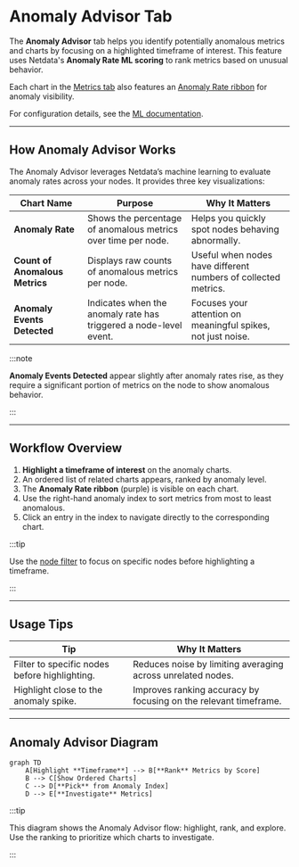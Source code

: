 # Anomaly Advisor Tab

The **Anomaly Advisor** tab helps you identify potentially anomalous metrics and charts by focusing on a highlighted timeframe of interest. This feature uses Netdata's **Anomaly Rate ML scoring** to rank metrics based on unusual behavior.

Each chart in the [Metrics tab](/docs/dashboards-and-charts/metrics-tab-and-single-node-tabs.md) also features an [Anomaly Rate ribbon](/docs/dashboards-and-charts/netdata-charts.md#anomaly-rate-ribbon) for anomaly visibility.

For configuration details, see the [ML documentation](/src/ml/README.md).

---

## How Anomaly Advisor Works

The Anomaly Advisor leverages Netdata’s machine learning to evaluate anomaly rates across your nodes. It provides three key visualizations:

| Chart Name                     | Purpose                                                           | Why It Matters                                                 |
|--------------------------------|-------------------------------------------------------------------|----------------------------------------------------------------|
| **Anomaly Rate**               | Shows the percentage of anomalous metrics over time per node.     | Helps you quickly spot nodes behaving abnormally.              |
| **Count of Anomalous Metrics** | Displays raw counts of anomalous metrics per node.                | Useful when nodes have different numbers of collected metrics. |
| **Anomaly Events Detected**    | Indicates when the anomaly rate has triggered a node-level event. | Focuses your attention on meaningful spikes, not just noise.   |

:::note

**Anomaly Events Detected** appear slightly after anomaly rates rise, as they require a significant portion of metrics on the node to show anomalous behavior.

:::

---

## Workflow Overview

1. **Highlight a timeframe of interest** on the anomaly charts.
2. An ordered list of related charts appears, ranked by anomaly level.
3. The **Anomaly Rate ribbon** (purple) is visible on each chart.
4. Use the right-hand anomaly index to sort metrics from most to least anomalous.
5. Click an entry in the index to navigate directly to the corresponding chart.

:::tip

Use the [node filter](/docs/dashboards-and-charts/node-filter.md) to focus on specific nodes before highlighting a timeframe.

:::

---

## Usage Tips

| Tip                                           | Why It Matters                                                   |
|-----------------------------------------------|------------------------------------------------------------------|
| Filter to specific nodes before highlighting. | Reduces noise by limiting averaging across unrelated nodes.      |
| Highlight close to the anomaly spike.         | Improves ranking accuracy by focusing on the relevant timeframe. |

---

## Anomaly Advisor Diagram

```mermaid
graph TD
    A[Highlight **Timeframe**] --> B[**Rank** Metrics by Score]
    B --> C[Show Ordered Charts]
    C --> D[**Pick** from Anomaly Index]
    D --> E[**Investigate** Metrics]
```

:::tip

This diagram shows the Anomaly Advisor flow: highlight, rank, and explore. Use the ranking to prioritize which charts to investigate.

:::